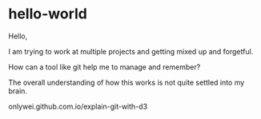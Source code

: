 # hello-world

Hello, 

I am trying to work at multiple projects and getting mixed up and forgetful.

How can a tool like git help me to manage and remember?

The overall understanding of how this works is not quite settled into my brain.

onlywei.github.com.io/explain-git-with-d3


